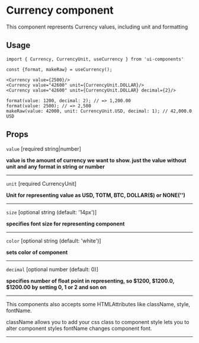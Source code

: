 # Currency component

This component represents Currency values, including unit and formatting

## Usage

```JSX
import { Currency, CurrencyUnit, useCurrency } from 'ui-components'

const {format, makeRaw} = useCurrency();

<Currency value={2500}/>
<Currency value="42600" unit={CurrencyUnit.DOLLAR}/>
<Currency value="42600" unit={CurrencyUnit.DOLLAR} decimal={2}/>

format(value: 1200, decimal: 2); // => 1,200.00
format(value: 2500); // => 2,500
makeRaw(value: 42000, unit: CurrencyUnit.USD, decimal: 1); // 42,000.0 USD
```

## Props

`value` [required string|number]

**value is the amount of currency we want to show. just the value without unit and any format in string or number**

---

`unit` [required CurrencyUnit]

**Unit for representing value as USD, TOTM, BTC, DOLLAR($) or NONE('')**

---

`size` [optional string (default: '14px')]

**specifies font size for representing component**

---

`color` [optional string (default: 'white')]

**sets color of component**

---

`decimal` [optional number (default: 0)]

**specifies number of float point in representing, so $1200, $1200.0, $1200.00 by setting 0, 1 or 2 and son on**

---

This components also accepts some HTMLAttributes like className, style, fontName.

className allows you to add your css class to component
style lets you to alter component styles
fontName changes component font.

---
